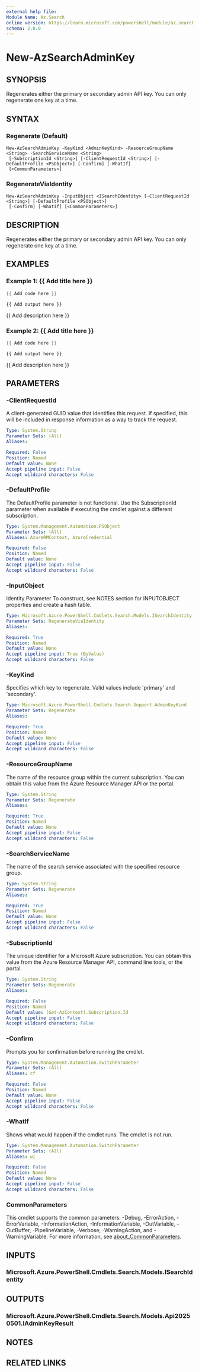 ```yaml
---
external help file:
Module Name: Az.Search
online version: https://learn.microsoft.com/powershell/module/az.search/new-azsearchadminkey
schema: 2.0.0
---
```


# New-AzSearchAdminKey

## SYNOPSIS
Regenerates either the primary or secondary admin API key.
You can only regenerate one key at a time.

## SYNTAX

### Regenerate (Default)
```
New-AzSearchAdminKey -KeyKind <AdminKeyKind> -ResourceGroupName <String> -SearchServiceName <String>
 [-SubscriptionId <String>] [-ClientRequestId <String>] [-DefaultProfile <PSObject>] [-Confirm] [-WhatIf]
 [<CommonParameters>]
```

### RegenerateViaIdentity
```
New-AzSearchAdminKey -InputObject <ISearchIdentity> [-ClientRequestId <String>] [-DefaultProfile <PSObject>]
 [-Confirm] [-WhatIf] [<CommonParameters>]
```

## DESCRIPTION
Regenerates either the primary or secondary admin API key.
You can only regenerate one key at a time.

## EXAMPLES

### Example 1: {{ Add title here }}
```powershell
{{ Add code here }}
```

```output
{{ Add output here }}
```

{{ Add description here }}

### Example 2: {{ Add title here }}
```powershell
{{ Add code here }}
```

```output
{{ Add output here }}
```

{{ Add description here }}

## PARAMETERS

### -ClientRequestId
A client-generated GUID value that identifies this request.
If specified, this will be included in response information as a way to track the request.

```yaml
Type: System.String
Parameter Sets: (All)
Aliases:

Required: False
Position: Named
Default value: None
Accept pipeline input: False
Accept wildcard characters: False
```

### -DefaultProfile
The DefaultProfile parameter is not functional.
Use the SubscriptionId parameter when available if executing the cmdlet against a different subscription.

```yaml
Type: System.Management.Automation.PSObject
Parameter Sets: (All)
Aliases: AzureRMContext, AzureCredential

Required: False
Position: Named
Default value: None
Accept pipeline input: False
Accept wildcard characters: False
```

### -InputObject
Identity Parameter
To construct, see NOTES section for INPUTOBJECT properties and create a hash table.

```yaml
Type: Microsoft.Azure.PowerShell.Cmdlets.Search.Models.ISearchIdentity
Parameter Sets: RegenerateViaIdentity
Aliases:

Required: True
Position: Named
Default value: None
Accept pipeline input: True (ByValue)
Accept wildcard characters: False
```

### -KeyKind
Specifies which key to regenerate.
Valid values include 'primary' and 'secondary'.

```yaml
Type: Microsoft.Azure.PowerShell.Cmdlets.Search.Support.AdminKeyKind
Parameter Sets: Regenerate
Aliases:

Required: True
Position: Named
Default value: None
Accept pipeline input: False
Accept wildcard characters: False
```

### -ResourceGroupName
The name of the resource group within the current subscription.
You can obtain this value from the Azure Resource Manager API or the portal.

```yaml
Type: System.String
Parameter Sets: Regenerate
Aliases:

Required: True
Position: Named
Default value: None
Accept pipeline input: False
Accept wildcard characters: False
```

### -SearchServiceName
The name of the search service associated with the specified resource group.

```yaml
Type: System.String
Parameter Sets: Regenerate
Aliases:

Required: True
Position: Named
Default value: None
Accept pipeline input: False
Accept wildcard characters: False
```

### -SubscriptionId
The unique identifier for a Microsoft Azure subscription.
You can obtain this value from the Azure Resource Manager API, command line tools, or the portal.

```yaml
Type: System.String
Parameter Sets: Regenerate
Aliases:

Required: False
Position: Named
Default value: (Get-AzContext).Subscription.Id
Accept pipeline input: False
Accept wildcard characters: False
```

### -Confirm
Prompts you for confirmation before running the cmdlet.

```yaml
Type: System.Management.Automation.SwitchParameter
Parameter Sets: (All)
Aliases: cf

Required: False
Position: Named
Default value: None
Accept pipeline input: False
Accept wildcard characters: False
```

### -WhatIf
Shows what would happen if the cmdlet runs.
The cmdlet is not run.

```yaml
Type: System.Management.Automation.SwitchParameter
Parameter Sets: (All)
Aliases: wi

Required: False
Position: Named
Default value: None
Accept pipeline input: False
Accept wildcard characters: False
```

### CommonParameters
This cmdlet supports the common parameters: -Debug, -ErrorAction, -ErrorVariable, -InformationAction, -InformationVariable, -OutVariable, -OutBuffer, -PipelineVariable, -Verbose, -WarningAction, and -WarningVariable. For more information, see [about_CommonParameters](http://go.microsoft.com/fwlink/?LinkID=113216).

## INPUTS

### Microsoft.Azure.PowerShell.Cmdlets.Search.Models.ISearchIdentity

## OUTPUTS

### Microsoft.Azure.PowerShell.Cmdlets.Search.Models.Api20250501.IAdminKeyResult

## NOTES

## RELATED LINKS

